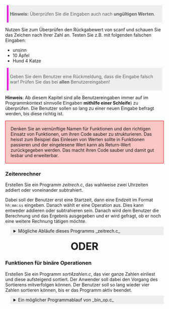 > **Hinweis:** Überprüfen Sie die Eingaben auch nach **ungültigen Werten**.

Nutzen Sie zum Überprüfen den Rückgabewert von scanf und schauen Sie das Zeichen nach Ihrer Zahl an. Testen Sie z.B. mit folgenden falschen Eingaben:

- unsinn
- 10 Äpfel
- Hund 4 Katze

> Geben Sie dem Benutzer eine Rückmeldung, dass die Eingabe falsch war! Prüfen Sie das bei **allen** Benutzereingaben!


**Hinweis**: Ab diesem Kapitel sind alle Benutzereingaben immer auf im Programmkontext sinnvolle Eingaben **mithilfe einer Schleife**) zu überprüfen. Die Benutzer sollen so lang zu einer neuen Eingabe befragt werden, bis diese richtig ist.

<div class="redbox">
Denken Sie an vernünftige Namen für Funktionen und den richtigen Einsatz von Funktionen, um ihren Code sauber zu strukturieren. Das heisst zum Beispiel das Einlesen von Werten sollte in Funktionen passieren und der eingelesene Wert kann als Return-Wert zurückgegeben werden. Das macht ihren Code sauber und damit gut lesbar und erweiterbar.
</div>

### Zeitenrechner

Erstellen Sie ein Programm _zeitrech.c_, das wahlweise zwei Uhrzeiten addiert oder voneinander subtrahiert.

Dabei soll der Benutzer erst eine Startzeit, dann eine Endzeit im Format `hh:mm:ss` eingeben. Danach wählt er eine Operation aus. Dies kann entweder addieren oder subtrahieren sein. Danach wird dem Benutzer die Berechnung und das Ergebnis ausgegeben und er wird gefragt, ob er noch eine weitere Rechnung tätigen möchte.

<details>
<summary>Mögliche Abläufe dieses Programms _zeitrech.c_ </summary>

<pre>

Taschenrechner fuer Uhrzeiten
#############################

Dieses Programm berechnet Ihnen die Differenz zweier Uhrzeiten.

Bitte Startzeit eingeben (hh:mm:ss): 12:45  &#x23CE;
Bitte 2. Zeit eingeben (hh:mm:ss): 11:40:25  &#x23CE;
Bitte Operation eingeben (+/-): -  &#x23CE;

12:45:00 - 11:40:25 = 01:04:35

Möchten Sie eine weitere Uhrzeit berechnen (j/n)? j &#x23CE;

Bitte Startzeit eingeben (hh:mm:ss): 23:15:12  &#x23CE;
Bitte 2. Zeit eingeben (hh:mm:ss): 5  &#x23CE;
Bitte Operation eingeben (+/-): +  &#x23CE;

23:15:12 + 05:00:00 = 1 Tag 04:15:12

Möchten Sie eine weitere Uhrzeit berechnen (j/n)? j &#x23CE;

Bitte Startzeit eingeben (hh:mm:ss): 00:31:42  &#x23CE;
Bitte 2. Zeit eingeben (hh:mm:ss): 00:45  &#x23CE;
Bitte Operation eingeben (+/-): -  &#x23CE;

00:31:42 - 00:45:00 = -23:46:42

Möchten Sie eine weitere Uhrzeit berechnen (j/n)? n &#x23CE;

</pre>
</details>

<div class="or">ODER</div>

### Funktionen für binäre Operationen

Erstellen Sie ein Programm _sort4zahlen.c_, das vier ganze Zahlen einliest und diese aufsteigend sortiert. Der Anwender soll dabei den Vorgang des Sortierens mitverfolgen können. Der Benutzer soll so lang wieder vier Zahlen sortieren können, bis er das Programm aktiv beendet.

<details>
<summary>Ein möglicher Programmablauf von _bin_op.c_ </summary>

<pre>

1. Ablaufbeispiel:
Sortieren von 4 Integer Zahlen
##############################

Dieses Porgramm sortiert Ihnen 4 Zahlen in aufsteigender Reihenfolge.

Geben Sie dazu die vier Zahlen ein:

Zahl1?: 1  &#x23CE;
Zahl2?: 2  &#x23CE;
Zahl3?: 3  &#x23CE;
Zahl4?: 4  &#x23CE;
Was soll das?!
Die Zahlen sind bereits sortiert!!

Möchten Sie noch einmal Zahlen sortieren (j/n)? j &#x23CE;

Geben Sie dazu die vier Zahlen ein:

Zahl1?: 7  &#x23CE;
Zahl2?: 5  &#x23CE;
Zahl3?: 3  &#x23CE;
Zahl4?: 1  &#x23CE;

1. Durchlauf - Aktueller Stand:
Zahl1: 5
Zahl2: 3
Zahl3: 1
Zahl4: 7
Weiter mit Return...  &#x23CE;

2. Durchlauf - Aktueller Stand:
Zahl1: 3
Zahl2: 1
Zahl3: 5
Zahl4: 7
Weiter mit Return...  &#x23CE;

3. Durchlauf - Aktueller Stand:
Zahl1: 1
Zahl2: 3
Zahl3: 5
Zahl4: 7
Weiter mit Return...  &#x23CE;

!!!! FERTIG nach 3 Durchläufen !!!!!

Möchten Sie noch einmal Zahlen sortieren (j/n)? j &#x23CE;

Geben Sie dazu die vier Zahlen ein:

Zahl1?: 1  &#x23CE;
Zahl2?: 4  &#x23CE;
Zahl3?: 7  &#x23CE;
Zahl4?: 2  &#x23CE;

1. Durchlauf - Aktueller Stand:
Zahl1: 1
Zahl2: 4
Zahl3: 2
Zahl4: 7
Weiter mit Return...  &#x23CE;

2. Durchlauf - Aktueller Stand:
Zahl1: 1
Zahl2: 2
Zahl3: 4
Zahl4: 7
Weiter mit Return...  &#x23CE;

!!!! FERTIG nach 2 Durchlaeufen !!!!!

Möchten Sie noch einmal Zahlen sortieren (j/n)? n &#x23CE;

</pre>
</details>

<style>

.or {
    text-align:center;
    margin:1rem;
    font-size:2rem;
    font-weight: bold;
}

pre {
    white-space: pre-wrap;
    background: black;
    color: white;
    padding:1rem;
}

blockquote, .blockquote {
    background:#EEE;
    padding:5px;
    margin: 5px;
    border-left: 5px solid magenta;
}

code.hljs {
    background: #EEE;
}

details {
    border-left: 5px solid #EEE;
    padding-left: 1rem;
    margin-left: 1rem;
    transition: 1s
}
summary {
    background: #EEE;
    padding: 5px;
    margin-left: -1rem;
    margin-top: -5px;
}
.redbox {
  background-color: rgb(239, 69, 64, .3);
  padding: 1rem;
  border: solid red 1px;
}
</style>
